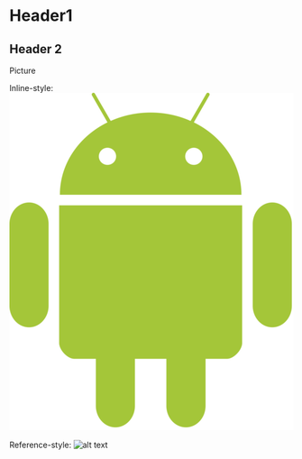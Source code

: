 # Header1

## Header 2

Picture 

Inline-style: 
![alt text](ReadmePic/Android_robot.png)

Reference-style: 
![alt text][logo]

[logo]: ReadmePic/Android_robot.png"